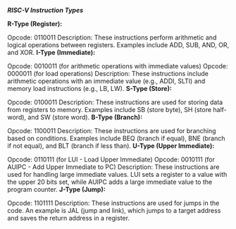 ***RISC-V Instruction Types***

**R-Type (Register):**

Opcode: 0110011
Description: These instructions perform arithmetic and logical operations between registers. Examples include ADD, SUB, AND, OR, and XOR.
**I-Type (Immediate):**

Opcode: 0010011 (for arithmetic operations with immediate values)
Opcode: 0000011 (for load operations)
Description: These instructions include arithmetic operations with an immediate value (e.g., ADDI, SLTI) and memory load instructions (e.g., LB, LW).
**S-Type (Store):**

Opcode: 0100011
Description: These instructions are used for storing data from registers to memory. Examples include SB (store byte), SH (store half-word), and SW (store word).
**B-Type (Branch):**

Opcode: 1100011
Description: These instructions are used for branching based on conditions. Examples include BEQ (branch if equal), BNE (branch if not equal), and BLT (branch if less than).
**U-Type (Upper Immediate):**

Opcode: 0110111 (for LUI - Load Upper Immediate)
Opcode: 0010111 (for AUIPC - Add Upper Immediate to PC)
Description: These instructions are used for handling large immediate values. LUI sets a register to a value with the upper 20 bits set, while AUIPC adds a large immediate value to the program counter.
**J-Type (Jump):**

Opcode: 1101111
Description: These instructions are used for jumps in the code. An example is JAL (jump and link), which jumps to a target address and saves the return address in a register.
